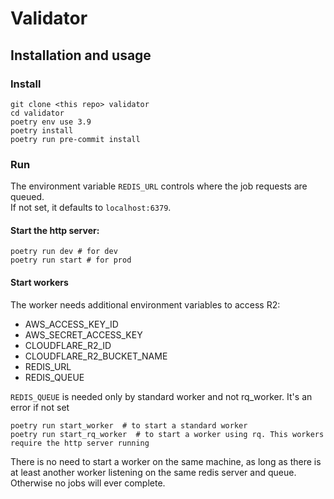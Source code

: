# Validator

## Installation and usage


### Install

```shell
git clone <this repo> validator
cd validator
poetry env use 3.9
poetry install
poetry run pre-commit install
```

### Run

The environment variable `REDIS_URL` controls where the job requests are queued.  
If not set, it defaults to `localhost:6379`.

#### Start the http server:
```shell
poetry run dev # for dev
poetry run start # for prod
```

#### Start workers

The worker needs additional environment variables to access R2:
- AWS_ACCESS_KEY_ID
- AWS_SECRET_ACCESS_KEY
- CLOUDFLARE_R2_ID
- CLOUDFLARE_R2_BUCKET_NAME
- REDIS_URL
- REDIS_QUEUE

`REDIS_QUEUE` is needed only by standard worker and not rq_worker. It's an error if not set

```shell
poetry run start_worker  # to start a standard worker
poetry run start_rq_worker  # to start a worker using rq. This workers require the http server running
```
There is no need to start a worker on the same machine, as long as there is at least
another worker listening on the same redis server and queue.  
Otherwise no jobs will ever complete.
